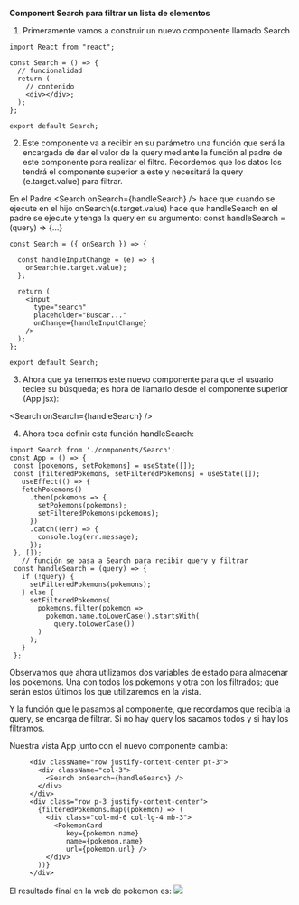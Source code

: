 **Component Search para filtrar un lista de elementos**

1. Primeramente vamos a construir un nuevo componente llamado Search
```
import React from "react";

const Search = () => {
  // funcionalidad
  return (
    // contenido
    <div></div>;
  );
};

export default Search;
```

2. Este componente va a recibir en su parámetro una función que será la encargada de dar el valor de la query mediante la función al padre de este componente para realizar el filtro. Recordemos que los datos los tendrá el componente superior a este y necesitará la query (e.target.value) para filtrar.

En el Padre \<Search onSearch={handleSearch} /> hace que cuando se ejecute en el hijo onSearch(e.target.value) hace que handleSearch en el padre se ejecute y tenga la query en su argumento: const handleSearch = (query) => {...}
```
const Search = ({ onSearch }) => {

  const handleInputChange = (e) => {
    onSearch(e.target.value);
  };

  return (
    <input
      type="search"
      placeholder="Buscar..."
      onChange={handleInputChange}
    />
  );
};

export default Search;
```
3. Ahora que ya tenemos este nuevo componente para que el usuario teclee su búsqueda; es hora de llamarlo desde el componente superior (App.jsx):

\<Search onSearch={handleSearch} />

4. Ahora toca definir esta función handleSearch:
```
import Search from './components/Search';
const App = () => {
 const [pokemons, setPokemons] = useState([]);
 const [filteredPokemons, setFilteredPokemons] = useState([]);
   useEffect(() => {
   fetchPokemons()
     .then(pokemons => {
       setPokemons(pokemons);
       setFilteredPokemons(pokemons);
     })
     .catch((err) => {
       console.log(err.message);
     });
 }, []);
   // función se pasa a Search para recibir query y filtrar
 const handleSearch = (query) => {
   if (!query) {
     setFilteredPokemons(pokemons);
   } else {
     setFilteredPokemons(
       pokemons.filter(pokemon =>
         pokemon.name.toLowerCase().startsWith(
           query.toLowerCase())
       )
     );
   }
 };
```

Observamos que ahora utilizamos dos variables de estado para almacenar los pokemons. Una con todos los pokemons y otra con los filtrados; que serán estos últimos los que utilizaremos en la vista.

Y la función que le pasamos al componente, que recordamos que recibía la query, se encarga de filtrar. Si no hay query los sacamos todos y si hay los filtramos.

Nuestra vista App junto con el nuevo componente cambia:
```
     <div className="row justify-content-center pt-3">
       <div className="col-3">
         <Search onSearch={handleSearch} />
       </div>
     </div>
     <div class="row p-3 justify-content-center">
       {filteredPokemons.map((pokemon) => (
         <div class="col-md-6 col-lg-4 mb-3">
           <PokemonCard 
              key={pokemon.name} 
              name={pokemon.name} 
              url={pokemon.url} />
         </div>
       ))}
     </div>
```
El resultado final en la web de pokemon es:
![](result.jpg)
